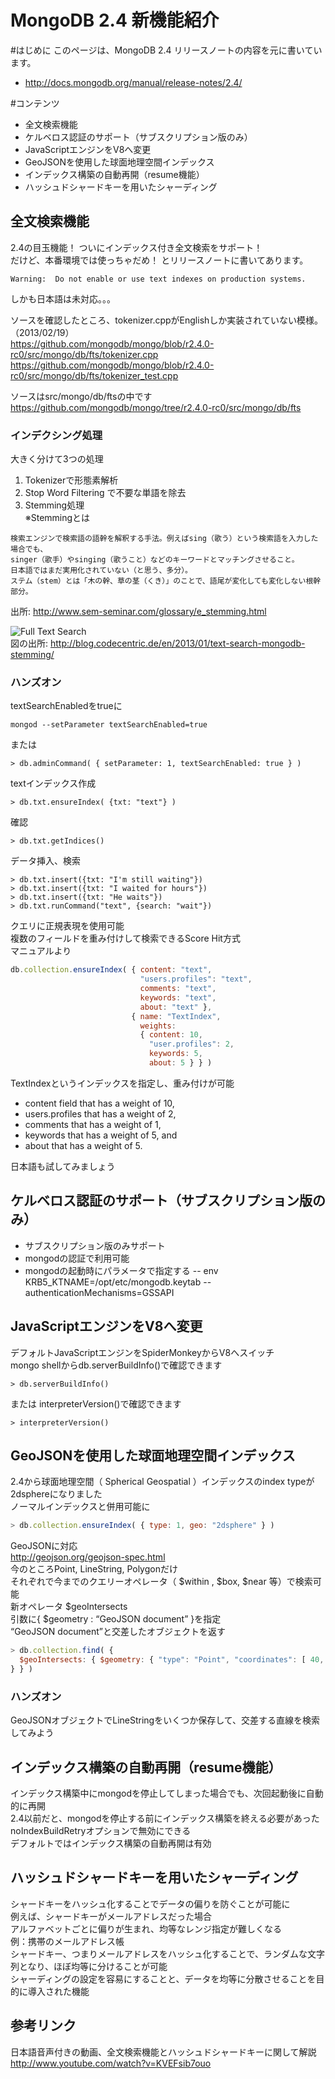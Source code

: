 MongoDB 2.4 新機能紹介
=================
#はじめに
このページは、MongoDB 2.4 リリースノートの内容を元に書いています。
- http://docs.mongodb.org/manual/release-notes/2.4/

#コンテンツ
- 全文検索機能
- ケルベロス認証のサポート（サブスクリプション版のみ）
- JavaScriptエンジンをV8へ変更
- GeoJSONを使用した球面地理空間インデックス
- インデックス構築の自動再開（resume機能）
- ハッシュドシャードキーを用いたシャーディング


## 全文検索機能

2.4の目玉機能！ ついにインデックス付き全文検索をサポート！  
だけど、本番環境では使っちゃだめ！  とリリースノートに書いてあります。  
```
Warning:  Do not enable or use text indexes on production systems.
```
しかも日本語は未対応。。。    
  
ソースを確認したところ、tokenizer.cppがEnglishしか実装されていない模様。（2013/02/19）  
https://github.com/mongodb/mongo/blob/r2.4.0-rc0/src/mongo/db/fts/tokenizer.cpp  
https://github.com/mongodb/mongo/blob/r2.4.0-rc0/src/mongo/db/fts/tokenizer_test.cpp


ソースはsrc/mongo/db/ftsの中です  
https://github.com/mongodb/mongo/tree/r2.4.0-rc0/src/mongo/db/fts


### インデクシング処理
大きく分けて3つの処理  
1. Tokenizerで形態素解析  
2. Stop Word Filtering で不要な単語を除去  
3. Stemming処理  
※Stemmingとは
```
検索エンジンで検索語の語幹を解釈する手法。例えばsing（歌う）という検索語を入力した場合でも、
singer（歌手）やsinging（歌うこと）などのキーワードとマッチングさせること。
日本語ではまだ実用化されていない（と思う、多分）。
ステム（stem）とは「木の幹、草の茎（くき）」のことで、語尾が変化しても変化しない根幹部分。
```
出所: http://www.sem-seminar.com/glossary/e_stemming.html

![Full Text Search](http://blog.codecentric.de/files/2013/01/600x302xmongo_fts_2.png.pagespeed.ic.qA4D7gJtDY.png)  
図の出所: http://blog.codecentric.de/en/2013/01/text-search-mongodb-stemming/

### ハンズオン
textSearchEnabledをtrueに  
```
mongod --setParameter textSearchEnabled=true
```
または
```
> db.adminCommand( { setParameter: 1, textSearchEnabled: true } )
```

textインデックス作成
```
> db.txt.ensureIndex( {txt: "text"} )
```
確認
```
> db.txt.getIndices()
```

データ挿入、検索
```
> db.txt.insert({txt: "I'm still waiting"})
> db.txt.insert({txt: "I waited for hours"})
> db.txt.insert({txt: "He waits"})
> db.txt.runCommand("text", {search: "wait"})
```

クエリに正規表現を使用可能    
複数のフィールドを重み付けして検索できるScore Hit方式    
マニュアルより  
```js
db.collection.ensureIndex( { content: "text",
                             "users.profiles": "text",
                             comments: "text",
                             keywords: "text",
                             about: "text" },
                           { name: "TextIndex",
                             weights:
                             { content: 10,
                               "user.profiles": 2,
                               keywords: 5,
                               about: 5 } } )
```
TextIndexというインデックスを指定し、重み付けが可能    
- content field that has a weight of 10,
- users.profiles that has a weight of 2,
- comments that has a weight of 1,
- keywords that has a weight of 5, and
- about that has a weight of 5.


日本語も試してみましょう    


## ケルベロス認証のサポート（サブスクリプション版のみ）
- サブスクリプション版のみサポート
- mongodの認証で利用可能
- mongodの起動時にパラメータで指定する
-- env KRB5_KTNAME=/opt/etc/mongodb.keytab
-- authenticationMechanisms=GSSAPI

## JavaScriptエンジンをV8へ変更
デフォルトJavaScriptエンジンをSpiderMonkeyからV8へスイッチ  
mongo shellからdb.serverBuildInfo()で確認できます  
```
> db.serverBuildInfo()
```

または interpreterVersion()で確認できます  
```
> interpreterVersion()
```

## GeoJSONを使用した球面地理空間インデックス
2.4から球面地理空間（ Spherical Geospatial ）インデックスのindex typeが2dsphereになりました  
ノーマルインデックスと併用可能に  
```js
> db.collection.ensureIndex( { type: 1, geo: "2dsphere" } )
```

GeoJSONに対応  
http://geojson.org/geojson-spec.html  
今のところPoint, LineString, Polygonだけ  
それぞれで今までのクエリーオペレータ（ $within , $box, $near 等）で検索可能  
新オペレータ $geoIntersects  
引数に{ $geometry : “GeoJSON document” }を指定  
 “GeoJSON document”と交差したオブジェクトを返す  
```js
> db.collection.find( {
  $geoIntersects: { $geometry: { "type": "Point", "coordinates": [ 40, 5 ] }
} } ) 
```

### ハンズオン
GeoJSONオブジェクトでLineStringをいくつか保存して、交差する直線を検索してみよう


## インデックス構築の自動再開（resume機能）
インデックス構築中にmongodを停止してしまった場合でも、次回起動後に自動的に再開  
2.4以前だと、mongodを停止する前にインデックス構築を終える必要があった  
noIndexBuildRetryオプションで無効にできる  
デフォルトではインデックス構築の自動再開は有効  


## ハッシュドシャードキーを用いたシャーディング
シャードキーをハッシュ化することでデータの偏りを防ぐことが可能に  
例えば、シャードキーがメールアドレスだった場合  
アルファベットごとに偏りが生まれ、均等なレンジ指定が難しくなる  
例：携帯のメールアドレス帳  
シャードキー、つまりメールアドレスをハッシュ化することで、ランダムな文字列となり、ほぼ均等に分けることが可能  
シャーディングの設定を容易にすることと、データを均等に分散させることを目的に導入された機能  


## 参考リンク
日本語音声付きの動画、全文検索機能とハッシュドシャードキーに関して解説  
http://www.youtube.com/watch?v=KVEFsib7ouo   

